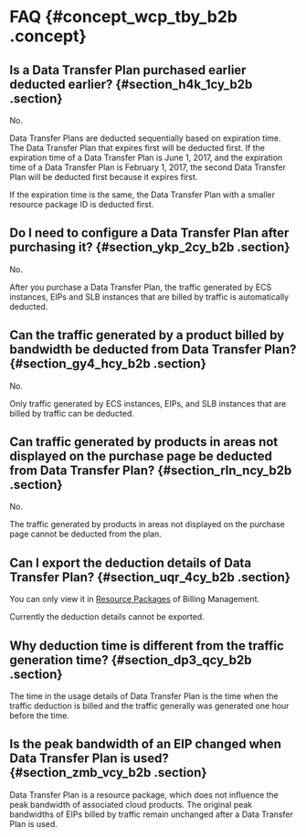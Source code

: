 # FAQ {#concept_wcp_tby_b2b .concept}

## Is a Data Transfer Plan purchased earlier deducted earlier? {#section_h4k_1cy_b2b .section}

No.

Data Transfer Plans are deducted sequentially based on expiration time. The Data Transfer Plan that expires first will be deducted first. If the expiration time of a Data Transfer Plan is June 1, 2017, and the expiration time of a Data Transfer Plan is February 1, 2017, the second Data Transfer Plan will be deducted first because it expires first.

If the expiration time is the same, the Data Transfer Plan with a smaller resource package ID is deducted first.

## Do I need to configure a Data Transfer Plan after purchasing it? {#section_ykp_2cy_b2b .section}

No.

After you purchase a Data Transfer Plan, the traffic generated by ECS instances, EIPs and SLB instances that are billed by traffic is automatically deducted.

## Can the traffic generated by a product billed by bandwidth be deducted from Data Transfer Plan? {#section_gy4_hcy_b2b .section}

No.

Only traffic generated by ECS instances, EIPs, and SLB instances that are billed by traffic can be deducted.

## Can traffic generated by products in areas not displayed on the purchase page be deducted from Data Transfer Plan? {#section_rln_ncy_b2b .section}

No.

The traffic generated by products in areas not displayed on the purchase page cannot be deducted from the plan.

## Can I export the deduction details of Data Transfer Plan? {#section_uqr_4cy_b2b .section}

You can only view it in [Resource Packages](https://expense.console.aliyun.com/?#/flow/home/) of Billing Management.

Currently the deduction details cannot be exported.

## Why deduction time is different from the traffic generation time? {#section_dp3_qcy_b2b .section}

The time in the usage details of Data Transfer Plan is the time when the traffic deduction is billed and the traffic generally was generated one hour before the time.

## Is the peak bandwidth of an EIP changed when Data Transfer Plan is used? {#section_zmb_vcy_b2b .section}

Data Transfer Plan is a resource package, which does not influence the peak bandwidth of associated cloud products. The original peak bandwidths of EIPs billed by traffic remain unchanged after a Data Transfer Plan is used.

